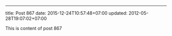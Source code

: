 ---
title: Post 867
date: 2015-12-24T10:57:48+07:00
updated: 2012-05-28T19:07:02+07:00

This is content of post 867